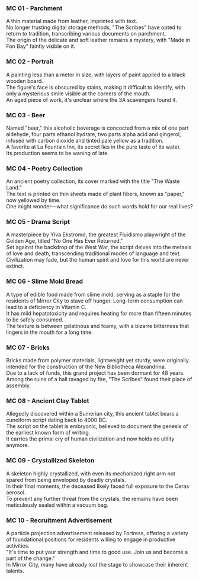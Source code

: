 ### MC 01 - Parchment
A thin material made from leather, imprinted with text. <br>
No longer trusting digital storage methods, "The Scribes" have opted to return to tradition, transcribing various documents on parchment. <br>
The origin of the delicate and soft leather remains a mystery, with "Made in Fon Bay" faintly visible on it.

### MC 02 - Portrait
A painting less than a meter in size, with layers of paint applied to a black wooden board. <br>
The figure's face is obscured by stains, making it difficult to identify, with only a mysterious smile visible at the corners of the mouth. <br>
An aged piece of work, it's unclear where the 3A scavengers found it.

### MC 03 - Beer
Named "beer," this alcoholic beverage is concocted from a mix of one part aldehyde, four parts ethanol hydrate, two parts alpha acid and gingerol, infused with carbon dioxide and tinted pale yellow as a tradition. <br>
A favorite at La Fountain Inn, its secret lies in the pure taste of its water. <br>
Its production seems to be waning of late.

### MC 04 - Poetry Collection
An ancient poetry collection, its cover marked with the title "The Waste Land." <br>
The text is printed on thin sheets made of plant fibers, known as "paper," now yellowed by time. <br>
One might wonder—what significance do such words hold for our real lives?

### MC 05 - Drama Script
A masterpiece by Ylva Ekstromd, the greatest Fluidismo playwright of the Golden Age, titled "No One Has Ever Returned." <br>
Set against the backdrop of the West War, the script delves into the metaxis of love and death, transcending traditional modes of language and text. <br>
Civilization may fade, but the human spirit and love for this world are never extinct.

### MC 06 - Slime Mold Bread
A type of edible food made from slime mold, serving as a staple for the residents of Mirror City to stave off hunger. Long-term consumption can lead to a deficiency in Vitamin C. <br>
It has mild hepatotoxicity and requires heating for more than fifteen minutes to be safely consumed. <br>
The texture is between gelatinous and foamy, with a bizarre bitterness that lingers in the mouth for a long time.

### MC 07 - Bricks 
Bricks made from polymer materials, lightweight yet sturdy, were originally intended for the construction of the New Bibliotheca Alexandrina. <br>
Due to a lack of funds, this grand project has been dormant for 48 years. <br>
Among the ruins of a hall ravaged by fire, "The Scribes" found their place of assembly.

### MC 08 - Ancient Clay Tablet
Allegedly discovered within a Sumerian city, this ancient tablet bears a cuneiform script dating back to 4000 BC. <br>
The script on the tablet is embryonic, believed to document the genesis of the earliest known form of writing. <br>
It carries the primal cry of human civilization and now holds no utility anymore.

### MC 09 - Crystallized Skeleton
A skeleton highly crystallized, with even its mechanized right arm not spared from being enveloped by deadly crystals. <br>
In their final moments, the deceased likely faced full exposure to the Ceras aerosol. <br>
To prevent any further threat from the crystals, the remains have been meticulously sealed within a vacuum bag.

### MC 10 - Recruitment Advertisement
A particle projection advertisement released by Fortress, offering a variety of foundational positions for residents willing to engage in productive activities. <br>
"It's time to put your strength and time to good use. Join us and become a part of the change." <br>
In Mirror City, many have already lost the stage to showcase their inherent talents.
